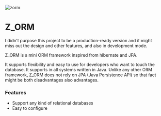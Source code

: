 ![zorm](https://user-images.githubusercontent.com/84829442/231095684-5613cea7-47de-4a13-b7d1-4a6e58ed0e03.png)

# Z_ORM

I didn't purpose this project to be a production-ready version and it might miss out the design and other features, and also in development mode.

Z_ORM is a mini ORM framework inspired from hibernate and JPA.

It supports flexibility and easy to use for developers who want to touch the database. It supports in all systems written in Java. Unlike any other ORM framework, Z_ORM does not rely on JPA (Java Persistence API) so that fact might be both disadvantages also advantages.

### Features
<ul>
  <li>Support any kind of relational databases</li>
  <li>Easy to configure</li>
</ul>
